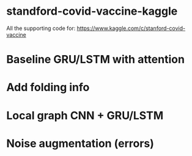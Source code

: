 # standford-covid-vaccine-kaggle
All the supporting code for: https://www.kaggle.com/c/stanford-covid-vaccine

# Baseline GRU/LSTM with attention
# Add folding info
# Local graph CNN + GRU/LSTM
# Noise augmentation (errors)


